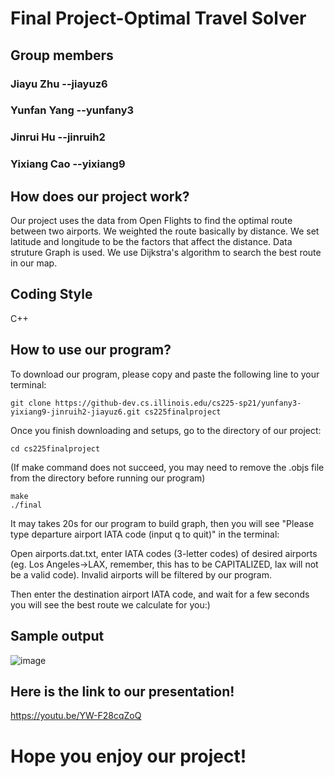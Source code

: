 # Final Project-Optimal Travel Solver

## Group members

### Jiayu Zhu --jiayuz6
### Yunfan Yang --yunfany3
### Jinrui Hu --jinruih2
### Yixiang Cao --yixiang9




## How does our project work?
Our project uses the data from Open Flights to find the optimal route between two airports. We weighted the route basically by distance. We set latitude and longitude to be the factors that affect the distance. Data struture Graph is used. We use Dijkstra's algorithm to search the best route in our map.


## Coding Style

C++ 


## How to use our program?

To download our program, please copy and paste the following line to your terminal:

    git clone https://github-dev.cs.illinois.edu/cs225-sp21/yunfany3-yixiang9-jinruih2-jiayuz6.git cs225finalproject
    
Once you finish downloading and setups, go to the directory of our project:
    
    cd cs225finalproject

(If make command does not succeed, you may need to remove the .objs file from the directory before running our program)

    make
    ./final
    
It may takes 20s for our program to build graph, then you will see "Please type departure airport IATA code (input q to quit)" in the terminal:

Open airports.dat.txt, enter IATA codes (3-letter codes) of desired airports (eg. Los Angeles->LAX, remember, this has to be CAPITALIZED, lax will not be a valid code). Invalid airports will be filtered by our program.

Then enter the destination airport IATA code, and wait for a few seconds you will see the best route we calculate for you:)


## Sample output


![image](https://github-dev.cs.illinois.edu/cs225-sp21/yunfany3-yixiang9-jinruih2-jiayuz6/blob/master/sampleoutput.png)






## Here is the link to our presentation!

https://youtu.be/YW-F28cqZoQ

# Hope you enjoy our project!


